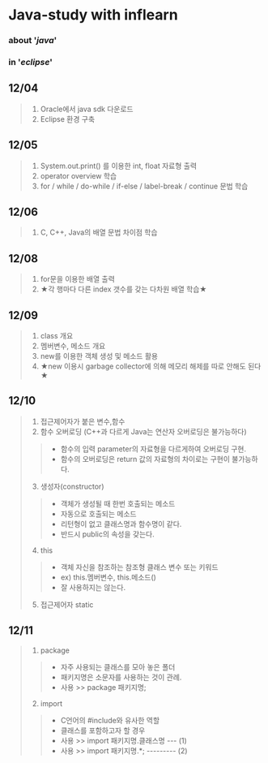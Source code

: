 # Java-study with inflearn
### about '_java_'
### in '_eclipse_'
## 12/04 
>1. Oracle에서 java sdk 다운로드
>2. Eclipse 환경 구축
## 12/05
>1. System.out.print() 를 이용한 int, float 자료형 출력
>2. operator overview 학습 
>3. for / while / do-while / if-else / label-break / continue 문법 학습
## 12/06
>1. C, C++, Java의 배열 문법 차이점 학습
## 12/08
>1. for문을 이용한 배열 출력
>2. ★각 행마다 다른 index 갯수를 갖는 다차원 배열 학습★
## 12/09
>1. class 개요
>2. 멤버변수, 메소드 개요
>3. new를 이용한 객체 생성 및 메소드 활용
>4. ★new 이용시 garbage collector에 의해 메모리 해제를 따로 안해도 된다★
## 12/10
>1. 접근제어자가 붙은 변수,함수
>2. 함수 오버로딩 (C++과 다르게 Java는 연산자 오버로딩은 불가능하다)
>> - 함수의 입력 parameter의 자료형을 다르게하여 오버로딩 구현.
>> - 함수의 오버로딩은 return 값의 자료형의 차이로는 구현이 불가능하다.
>3. 생성자(constructor)
>> - 객체가 생성될 때 한번 호출되는 메소드
>> - 자동으로 호출되는 메소드
>> - 리턴형이 없고 클래스명과 함수명이 같다.
>> - 반드시 public의 속성을 갖는다.
>4. this
>> - 객체 자신을 참조하는 참조형 클래스 변수 또는 키워드
>> - ex) this.멤버변수, this.메소드()
>> - 잘 사용하지는 않는다.
>5. 접근제어자 static
 ## 12/11
>1. package
>> - 자주 사용되는 클래스를 모아 놓은 폴더
>> - 패키지명은 소문자를 사용하는 것이 관례.
>> - 사용 >> package 패키지명;
>2. import
>> - C언어의 #include와 유사한 역할
>> - 클래스를 포함하고자 할 경우
>> - 사용 >> import 패키지명.클래스명 --- (1)
>> - 사용 >> import 패키지명.*; --------- (2)
